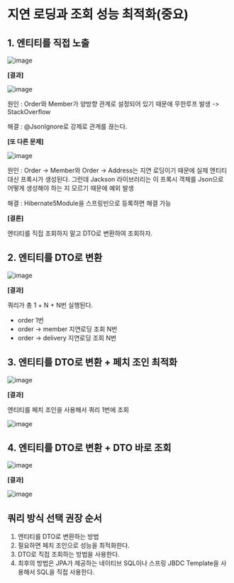 # 지연 로딩과 조회 성능 최적화(중요)



## 1. 엔티티를 직접 노출

![image](https://user-images.githubusercontent.com/40904001/191947660-b6e60de9-2373-44f6-b128-815e2471dd28.png)

**[결과]**

![image](https://user-images.githubusercontent.com/40904001/191947673-c7a519c6-5675-4091-9983-64fb2b420e03.png)

원인 : Order와 Member가 양방향 관계로 설정되어 있기 때문에 무한루프 발생 -> StackOverflow

해결 : @JsonIgnore로 강제로 관계를 끊는다.

**[또 다른 문제]**

![image](https://user-images.githubusercontent.com/40904001/191947695-b8169309-c19f-46f9-ae23-9b1ff8dc8a49.png)

원인 : Order -> Member와 Order -> Address는 지연 로딩이기 때문에 실제 엔티티 대신 프록시가 생성된다. 그런데 Jackson 라이브러리는 이 프록시 객체를 Json으로 어떻게 생성해야 하는 지 모르기 때문에 예외 발생

해결 : Hibernate5Module을 스프링빈으로 등록하면 해결 가능

**[결론]**

엔티티를 직접 조회하지 말고 DTO로 변환하여 조회하자.



## 2. 엔티티를 DTO로 변환

![image](https://user-images.githubusercontent.com/40904001/191947707-b255da98-9176-4c9f-9622-6c15280783d7.png)

**[결과]**

쿼리가 총 1 + N + N번 실행된다. 

- order 1번
- order -> member 지연로딩 조회 N번
- order -> delivery 지연로딩 조회 N번



## 3. 엔티티를 DTO로 변환 + 페치 조인 최적화

![image](https://user-images.githubusercontent.com/40904001/191947727-357248c5-97c5-448e-82bc-eed26a8869f2.png)

**[결과]**

엔티티를 페치 조인을 사용해서 쿼리 1번에 조회

![image](https://user-images.githubusercontent.com/40904001/191947744-f1f9a83e-47df-4354-a025-1b63ecd477d9.png)



## 4. 엔티티를 DTO로 변환 + DTO 바로 조회

![image](https://user-images.githubusercontent.com/40904001/191947771-378596f0-46e3-45bf-80f5-1428787474e4.png)

**[결과]**

![image](https://user-images.githubusercontent.com/40904001/191947792-cae047fc-5bd9-4154-8e20-4fe0b47c5684.png)



## 쿼리 방식 선택 권장 순서

1. 엔티티를 DTO로 변환하는 방법
2. 필요하면 페치 조인으로 성능을 최적화한다.
3. DTO로 직접 조회하는 방법을 사용한다.
4. 최후의 방법은 JPA가 제공하는 네이티브 SQL이나 스프링 JBDC Template을 사용해서 SQL을 직접 사용한다.

